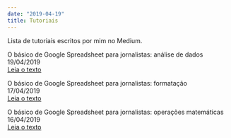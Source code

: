 ```yaml
---
date: "2019-04-19"
title: Tutoriais
---
```

Lista de tutoriais escritos por mim no Medium.     

O básico de Google Spreadsheet para jornalistas: análise de dados     
19/04/2019     
[Leia o texto](https://medium.com/@gabrielacaesar/o-b%C3%A1sico-de-google-spreadsheet-para-jornalistas-an%C3%A1lise-de-dados-fbf85ba117df)     

O básico de Google Spreadsheet para jornalistas: formatação     
17/04/2019     
[Leia o texto](https://medium.com/@gabrielacaesar/o-b%C3%A1sico-de-google-spreadsheet-para-jornalistas-formata%C3%A7%C3%A3o-98e2700691b7)     

O básico de Google Spreadsheet para jornalistas: operações matemáticas     
16/04/2019     
[Leia o texto](https://medium.com/@gabrielacaesar/o-b%C3%A1sico-de-google-spreadsheet-para-jornalistas-fun%C3%A7%C3%B5es-matem%C3%A1ticas-e3b87e5371d6)     
